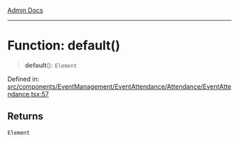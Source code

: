 [Admin Docs](/)

***

# Function: default()

> **default**(): `Element`

Defined in: [src/components/EventManagement/EventAttendance/Attendance/EventAttendance.tsx:57](https://github.com/PalisadoesFoundation/talawa-admin/blob/main/src/components/EventManagement/EventAttendance/Attendance/EventAttendance.tsx#L57)

## Returns

`Element`

